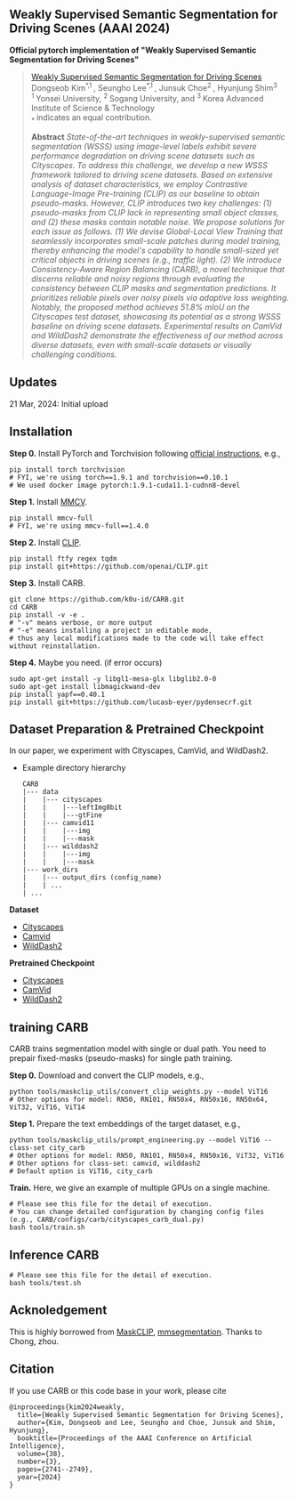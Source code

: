 ## Weakly Supervised Semantic Segmentation for Driving Scenes (AAAI 2024)

__Official pytorch implementation of "Weakly Supervised Semantic Segmentation for Driving Scenes"__

> [Weakly Supervised Semantic Segmentation for Driving Scenes](https://arxiv.org/abs/2312.13646) <br>
> Dongseob Kim<sup>\*,1 </sup>, Seungho Lee<sup>\*,1 </sup>, Junsuk Choe<sup>2 </sup>, Hyunjung Shim<sup>3 </sup> <br>
> <sup>1 </sup> Yonsei University, <sup>2 </sup> Sogang University, and <sup>3 </sup> Korea Advanced Institute of Science \& Technology <br>
> <sub>* </sub> indicates an equal contribution. <br>
>
> __Abstract__ _State-of-the-art techniques in weakly-supervised semantic segmentation (WSSS) using image-level labels exhibit severe performance degradation on driving scene datasets such as Cityscapes. To address this challenge, we develop a new WSSS framework tailored to driving scene datasets. Based on extensive analysis of dataset characteristics, we employ Contrastive Language-Image Pre-training (CLIP) as our baseline to obtain pseudo-masks. However, CLIP introduces two key challenges: (1) pseudo-masks from CLIP lack in representing small object classes, and (2) these masks contain notable noise. We propose solutions for each issue as follows. (1) We devise Global-Local View Training that seamlessly incorporates small-scale patches during model training, thereby enhancing the model's capability to handle small-sized yet critical objects in driving scenes (e.g., traffic light). (2) We introduce Consistency-Aware Region Balancing (CARB), a novel technique that discerns reliable and noisy regions through evaluating the consistency between CLIP masks and segmentation predictions. It prioritizes reliable pixels over noisy pixels via adaptive loss weighting. Notably, the proposed method achieves 51.8\% mIoU on the Cityscapes test dataset, showcasing its potential as a strong WSSS baseline on driving scene datasets. Experimental results on CamVid and WildDash2 demonstrate the effectiveness of our method across diverse datasets, even with small-scale datasets or visually challenging conditions._

## Updates

21 Mar, 2024: Initial upload



## Installation
**Step 0.** Install PyTorch and Torchvision following [official instructions](https://pytorch.org/get-started/locally/), e.g.,

```shell
pip install torch torchvision
# FYI, we're using torch==1.9.1 and torchvision==0.10.1
# We used docker image pytorch:1.9.1-cuda11.1-cudnn8-devel
```

**Step 1.** Install [MMCV](https://github.com/open-mmlab/mmcv).
```shell
pip install mmcv-full
# FYI, we're using mmcv-full==1.4.0 
```

**Step 2.** Install [CLIP](https://github.com/openai/CLIP).
```shell
pip install ftfy regex tqdm
pip install git+https://github.com/openai/CLIP.git
```

**Step 3.** Install CARB.
```shell
git clone https://github.com/k0u-id/CARB.git
cd CARB
pip install -v -e .
# "-v" means verbose, or more output
# "-e" means installing a project in editable mode,
# thus any local modifications made to the code will take effect without reinstallation.
```

**Step 4.** Maybe you need. (if error occurs)
```shell
sudo apt-get install -y libgl1-mesa-glx libglib2.0-0
sudo apt-get install libmagickwand-dev
pip install yapf==0.40.1
pip install git+https://github.com/lucasb-eyer/pydensecrf.git
```

## Dataset Preparation & Pretrained Checkpoint
In our paper, we experiment with Cityscapes, CamVid, and WildDash2.

- Example directory hierarchy
  ```
  CARB
  |--- data
  |    |--- cityscapes
  |    |    |---leftImg8bit
  |    |    |---gtFine
  |    |--- camvid11
  |    |    |---img
  |    |    |---mask
  |    |--- wilddash2
  |    |    |---img
  |    |    |---mask
  |--- work_dirs
  |    |--- output_dirs (config_name)
  |    | ...
  | ...
  ```

**Dataset**
- [Cityscapes](https://www.cityscapes-dataset.com/)
- [Camvid](https://mi.eng.cam.ac.uk/research/projects/VideoRec/CamVid/)
- [WildDash2](https://www.wilddash.cc/)

**Pretrained Checkpoint**
- [Cityscapes](https://drive.google.com/file/d/1acN1JK__LKzGV5TynQExiUVTot5PxE_D/view?usp=sharing)
- [CamVid](https://drive.google.com/file/d/1naC6bAfEmvoSaigPP3odNgPlra-ElODj/view?usp=sharing)
- [WildDash2](https://drive.google.com/file/d/1pmBRPKH8gvaC_ZsDQCYxjU9XNAOGw_e1/view?usp=sharing)

## training CARB
CARB trains segmentation model with single or dual path.
You need to prepair fixed-masks (pseudo-masks) for single path training.

**Step 0.** Download and convert the CLIP models, e.g.,
```shell
python tools/maskclip_utils/convert_clip_weights.py --model ViT16
# Other options for model: RN50, RN101, RN50x4, RN50x16, RN50x64, ViT32, ViT16, ViT14
```

**Step 1.** Prepare the text embeddings of the target dataset, e.g.,
```shell
python tools/maskclip_utils/prompt_engineering.py --model ViT16 --class-set city_carb
# Other options for model: RN50, RN101, RN50x4, RN50x16, ViT32, ViT16
# Other options for class-set: camvid, wilddash2
# Default option is ViT16, city_carb
```

**Train.** Here, we give an example of multiple GPUs on a single machine. 
```shell
# Please see this file for the detail of execution.
# You can change detailed configuration by changing config files (e.g., CARB/configs/carb/cityscapes_carb_dual.py)
bash tools/train.sh 
```

## Inference CARB
```shell
# Please see this file for the detail of execution.
bash tools/test.sh
```

## Acknoledgement
This is highly borrowed from [MaskCLIP](https://github.com/chongzhou96/MaskCLIP), [mmsegmentation](https://github.com/open-mmlab/mmsegmentation). Thanks to Chong, zhou.

## Citation
If you use CARB or this code base in your work, please cite
```
@inproceedings{kim2024weakly,
  title={Weakly Supervised Semantic Segmentation for Driving Scenes},
  author={Kim, Dongseob and Lee, Seungho and Choe, Junsuk and Shim, Hyunjung},
  booktitle={Proceedings of the AAAI Conference on Artificial Intelligence},
  volume={38},
  number={3},
  pages={2741--2749},
  year={2024}
}
```
